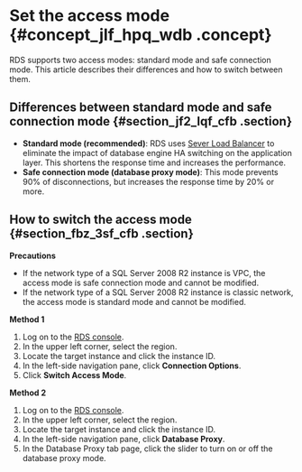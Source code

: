 # Set the access mode {#concept_jlf_hpq_wdb .concept}

RDS supports two access modes: standard mode and safe connection mode. This article describes their differences and how to switch between them.

## Differences between standard mode and safe connection mode {#section_jf2_lqf_cfb .section}

-   **Standard mode \(recommended\)**: RDS uses [Sever Load Balancer](https://www.alibabacloud.com/help/doc-detail/27539.htm) to eliminate the impact of database engine HA switching on the application layer. This shortens the response time and increases the performance.
-   **Safe connection mode \(database proxy mode\)**: This mode prevents 90% of disconnections, but increases the response time by 20% or more.

## How to switch the access mode {#section_fbz_3sf_cfb .section}

**Precautions**

-   If the network type of a SQL Server 2008 R2 instance is VPC, the access mode is safe connection mode and cannot be modified.
-   If the network type of a SQL Server 2008 R2 instance is classic network, the access mode is standard mode and cannot be modified.

**Method 1**

1.  Log on to the [RDS console](https://rds.console.aliyun.com/).
2.  In the upper left corner, select the region.
3.  Locate the target instance and click the instance ID.
4.  In the left-side navigation pane, click **Connection Options**.
5.  Click **Switch Access Mode**.

**Method 2**

1.  Log on to the [RDS console](https://rds.console.aliyun.com/).
2.  In the upper left corner, select the region.
3.  Locate the target instance and click the instance ID.
4.  In the left-side navigation pane, click **Database Proxy**.
5.  In the Database Proxy tab page, click the slider to turn on or off the database proxy mode.

